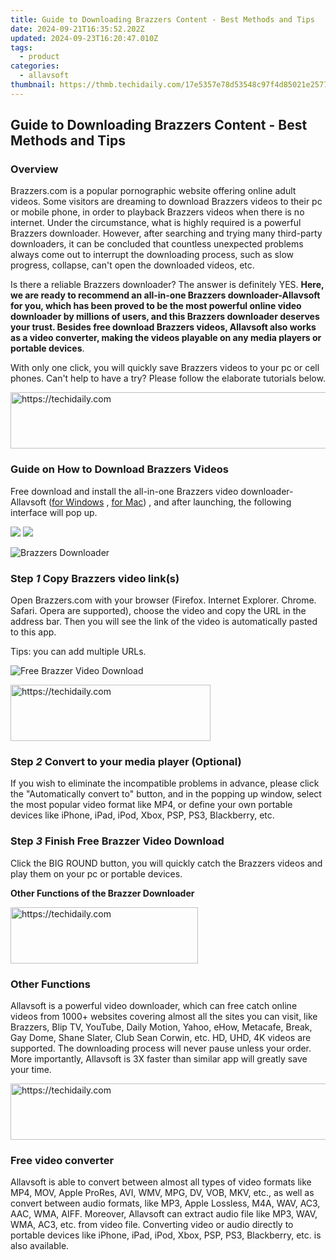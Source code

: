 ```yaml
---
title: Guide to Downloading Brazzers Content - Best Methods and Tips
date: 2024-09-21T16:35:52.202Z
updated: 2024-09-23T16:20:47.010Z
tags:
  - product
categories:
  - allavsoft
thumbnail: https://thmb.techidaily.com/17e5357e78d53548c97f4d85021e25770f5faa06fc039457c29951eca12e67ea.jpg
---
```


## Guide to Downloading Brazzers Content - Best Methods and Tips

### Overview

Brazzers.com is a popular pornographic website offering online adult videos. Some visitors are dreaming to download Brazzers videos to their pc or mobile phone, in order to playback Brazzers videos when there is no internet. Under the circumstance, what is highly required is a powerful Brazzers downloader. However, after searching and trying many third-party downloaders, it can be concluded that countless unexpected problems always come out to interrupt the downloading process, such as slow progress, collapse, can't open the downloaded videos, etc.

Is there a reliable Brazzers downloader? The answer is definitely YES. **Here, we are ready to recommend an all-in-one Brazzers downloader-Allavsoft for you, which has been proved to be the most powerful online video downloader by millions of users, and this Brazzers downloader deserves your trust. Besides free download Brazzers videos, Allavsoft also works as a video converter, making the videos playable on any media players or portable devices**.

With only one click, you will quickly save Brazzers videos to your pc or cell phones. Can't help to have a try? Please follow the elaborate tutorials below.

<!-- affiliate ads begin -->
<a href="https://appsumo.8odi.net/c/5597632/2105864/7443" target="_top" id="2105864">
  <img src="//a.impactradius-go.com/display-ad/7443-2105864" border="0" alt="https://techidaily.com" width="728" height="90"/>
</a>
<img height="0" width="0" src="https://appsumo.8odi.net/i/5597632/2105864/7443" style="position:absolute;visibility:hidden;" border="0" />
<!-- affiliate ads end -->

### Guide on How to Download Brazzers Videos

Free download and install the all-in-one Brazzers video downloader- Allavsoft ([for Windows](https://tools.techidaily.com/allavsoft/products/) , [for Mac](https://tools.techidaily.com/allavsoft/products/)) , and after launching, the following interface will pop up.

[![](https://www.allavsoft.com/how-to/../images/how-to/free-download-win.jpg)](https://tools.techidaily.com/allavsoft/products/) [![](https://www.allavsoft.com/how-to/../images/how-to/free-download-mac.jpg)](https://tools.techidaily.com/allavsoft/products/)

![Brazzers Downloader](https://www.allavsoft.com/how-to/../images/allavsoft/screen-shot-600.jpg)

### Step _1_ Copy Brazzers video link(s)

Open Brazzers.com with your browser (Firefox. Internet Explorer. Chrome. Safari. Opera are supported), choose the video and copy the URL in the address bar. Then you will see the link of the video is automatically pasted to this app.

Tips: you can add multiple URLs.

![Free Brazzer Video Download](https://www.allavsoft.com/how-to/../images/how-to/brazzers-download/free-brazzer-video-download.jpg)

<!-- affiliate ads begin -->
<a href="https://aligracehair.sjv.io/c/5597632/2135401/19272" target="_top" id="2135401">
  <img src="//a.impactradius-go.com/display-ad/19272-2135401" border="0" alt="https://techidaily.com" width="320" height="90"/>
</a>
<img height="0" width="0" src="https://aligracehair.sjv.io/i/5597632/2135401/19272" style="position:absolute;visibility:hidden;" border="0" />
<!-- affiliate ads end -->

### Step _2_ Convert to your media player (Optional)

If you wish to eliminate the incompatible problems in advance, please click the "Automatically convert to" button, and in the popping up window, select the most popular video format like MP4, or define your own portable devices like iPhone, iPad, iPod, Xbox, PSP, PS3, Blackberry, etc.

### Step _3_ Finish Free Brazzer Video Download

Click the BIG ROUND button, you will quickly catch the Brazzers videos and play them on your pc or portable devices.

**Other Functions of the Brazzer Downloader**

<!-- affiliate ads begin -->
<a href="https://aligracehair.sjv.io/c/5597632/1948876/19272" target="_top" id="1948876">
  <img src="//a.impactradius-go.com/display-ad/19272-1948876" border="0" alt="https://techidaily.com" width="300" height="90"/>
</a>
<img height="0" width="0" src="https://aligracehair.sjv.io/i/5597632/1948876/19272" style="position:absolute;visibility:hidden;" border="0" />
<!-- affiliate ads end -->

### Other Functions

Allavsoft is a powerful video downloader, which can free catch online videos from 1000+ websites covering almost all the sites you can visit, like Brazzers, Blip TV, YouTube, Daily Motion, Yahoo, eHow, Metacafe, Break, Gay Dome, Shane Slater, Club Sean Corwin, etc. HD, UHD, 4K videos are supported. The downloading process will never pause unless your order. More importantly, Allavsoft is 3X faster than similar app will greatly save your time.

<!-- affiliate ads begin -->
<a href="https://ephamedtechinc.pxf.io/c/5597632/2137208/26400" target="_top" id="2137208">
  <img src="//a.impactradius-go.com/display-ad/26400-2137208" border="0" alt="https://techidaily.com" width="728" height="90"/>
</a>
<img height="0" width="0" src="https://ephamedtechinc.pxf.io/i/5597632/2137208/26400" style="position:absolute;visibility:hidden;" border="0" />
<!-- affiliate ads end -->

### Free video converter

Allavsoft is able to convert between almost all types of video formats like MP4, MOV, Apple ProRes, AVI, WMV, MPG, DV, VOB, MKV, etc., as well as convert between audio formats, like MP3, Apple Lossless, M4A, WAV, AC3, AAC, WMA, AIFF. Moreover, Allavsoft can extract audio file like MP3, WAV, WMA, AC3, etc. from video file. Converting video or audio directly to portable devices like iPhone, iPad, iPod, Xbox, PSP, PS3, Blackberry, etc. is also available.

<ins class="adsbygoogle"
     style="display:block"
     data-ad-format="autorelaxed"
     data-ad-client="ca-pub-7571918770474297"
     data-ad-slot="1223367746"></ins>

<ins class="adsbygoogle"
     style="display:block"
     data-ad-client="ca-pub-7571918770474297"
     data-ad-slot="8358498916"
     data-ad-format="auto"
     data-full-width-responsive="true"></ins>



